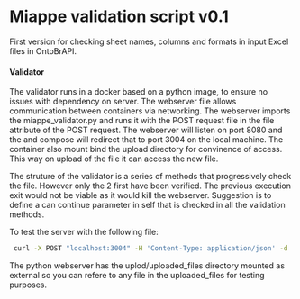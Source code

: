 # Miappe validation script v0.1

First version for checking sheet names, columns and formats in input Excel files in OntoBrAPI.


#### Validator 

The validator runs in a docker based on a python image, to ensure no issues with dependency on server. The webserver file allows communication between containers via networking. The webserver imports the miappe_validator.py and runs it with the POST request file in the file attribute of the POST request. The webserver will listen on port 8080 and the and compose will redirect that to port 3004 on the local machine. The container also mount bind the upload directory for convinence of access. This way on upload of the file it can access the new file. 

The struture of the validator is a series of methods that progressively check the file. However only the 2 first have been verified. The previous execution exit would not be viable as it would kill the webserver. Suggestion is to define a can continue parameter in self that is checked in all the validation methods. 


To test the server with the following file: 
```bash
 curl -X POST "localhost:3004" -H 'Content-Type: application/json' -d '{"file":"external/Vitis_MiappeV1.1.xlsx"}'
```
The python webserver has the uplod/uploaded_files directory mounted as external so you can refere to any file in the uploaded_files for testing purposes.
 
